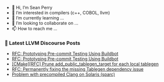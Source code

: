 - 👋 Hi, I’m Sean Perry
- 👀 I’m interested in compilers (c++, COBOL, llvm)
- 🌱 I’m currently learning ...
- 💞️ I’m looking to collaborate on ...
- 📫 How to reach me ...

<!---
s66perry/s66perry is a ✨ special ✨ repository because its `README.md` (this file) appears on your GitHub profile.
You can click the Preview link to take a look at your changes.
--->
### 📕 Latest LLVM Discourse Posts

<!-- DISCOURSE-LLVM:START -->
- [RFC: Prototyping Pre-commit Testing Using Buildbot](https://discourse.llvm.org/t/rfc-prototyping-pre-commit-testing-using-buildbot/69900?page=2#post_39)
- [RFC: Prototyping Pre-commit Testing Using Buildbot](https://discourse.llvm.org/t/rfc-prototyping-pre-commit-testing-using-buildbot/69900?page=2#post_38)
- [[CMake][RFC] Prune add_public_tablegen_target for each local tablegen](https://discourse.llvm.org/t/cmake-rfc-prune-add-public-tablegen-target-for-each-local-tablegen/70718#post_1)
- [RFC: Permanently fixing the missing Tablegen dependency issue](https://discourse.llvm.org/t/rfc-permanently-fixing-the-missing-tablegen-dependency-issue/70442#post_16)
- [Problem with precompiled Clang on Solaris &lpar;sparc&rpar;](https://discourse.llvm.org/t/problem-with-precompiled-clang-on-solaris-sparc/70716#post_1)
<!-- DISCOURSE-LLVM:END -->

